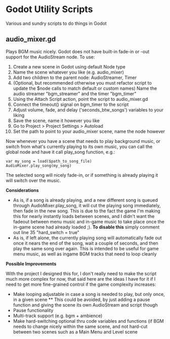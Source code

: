 # Godot Utility Scripts
 Various and sundry scripts to do things in Godot 


## audio_mixer.gd
Plays BGM music nicely. Godot does not have built-in fade-in or -out support for the AudioStream node.
To use: 
1. Create a new scene in Godot using default Node type
2. Name the scene whatever you like (e.g. audio_mixer)
3. Add two children to the parent node: AudioStreamer, Timer
4. (Optional, but recommended otherwise you must refactor script to update the $node calls to match default or custom names) Name the audio streamer "bgm_streamer" and the timer "bgm_timer"
5. Using the Attach Script action, point the script to audio_mixer.gd
6. Connect the timeout() signal on bgm_timer to the script
7. Adjust volume, fade, and delay ('seconds_btw_songs') variables to your liking
8. Save the scene, name it however you like
9. Go to Project > Project Settings > Autoload 
9. Set the path to point to your audio_mixer scene, name the node however

Now whenever you have a scene that needs to play background music, or switch from what's currently playing to its own music, you can call the global node and have it call play_song function, e.g.:

<pre><code>var my_song = load($path_to_song_file)
AudioMixer.play_song(my_song)
</code></pre>

The selected song will nicely fade-in, or if something is already playing it will switch over the music.

**Considerations**
* As is, if a song is already playing, and a new different song is queued through AudioMixer.play_song, it will cut the playing song immediately, then fade in the new song. This is due to the fact the game I'm making this for nearly instantly loads between scenes, and I didn't want the fadeout between menu music and in-game music to take place once the in-game scene had already loaded ;). **To disable this** simply comment out line 35 "hard_switch = true"
* As is, if left alone, the currently playing song will automatically fade out once it nears the end of the song, wait a couple of seconds, and then play the same song over again. This is intended to be useful for game menu music, as well as ingame BGM tracks that need to loop cleanly

**Possible Improvements**

With the project I designed this for, I don't really need to make the script much more complex for now, that said here are the ideas I have for it if I need to get more fine-grained control if the game complexity increases:
* Make looping adjustable in case a song is needed to play, but only once, in a given scene
** This could be avoided, by just adding a pause function and giving the scene its own AudioStream and script though
* Pause functionality
* Multi-track support (e.g. bgm + ambience)
* Make hard-switching optional thru code variables and functions (if BGM needs to change nicely within the same scene, and not hard-cut between two scenes such as a Main Menu and Level scene
